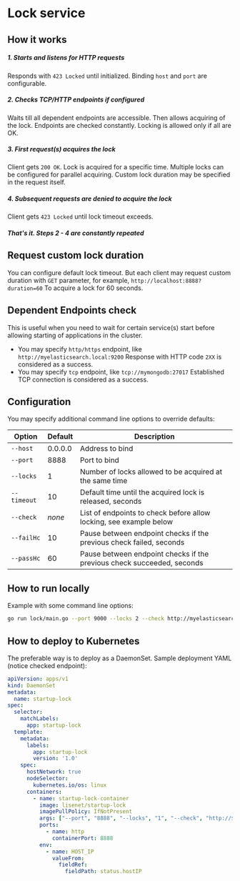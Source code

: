 # Lock service

## How it works

##### 1. Starts and listens for HTTP requests
Responds with `423 Locked` until initialized.
Binding `host` and `port` are configurable.

##### 2. Checks TCP/HTTP endpoints if configured
Waits till all dependent endpoints are accessible. Then allows acquiring of the lock. 
Endpoints are checked constantly. Locking is allowed only if all are OK.

##### 3. First request(s) acquires the lock
Client gets `200 OK`. Lock is acquired for a specific time. Multiple locks can be configured for parallel acquiring.
Custom lock duration may be specified in the request itself.

##### 4. Subsequent requests are denied to acquire the lock
Client gets `423 Locked` until lock timeout exceeds.

##### That's it. Steps 2 - 4 are constantly repeated

## Request custom lock duration
You can configure default lock timeout. But each client may request custom duration with `GET` parameter, for example, 
`http://localhost:8888?duration=60`
To acquire a lock for 60 seconds.

## Dependent Endpoints check
This is useful when you need to wait for certain service(s) start before allowing starting of applications in the cluster.
* You may specify `http/https` endpoint, like `http://myelasticsearch.local:9200`
  Response with HTTP code `2XX` is considered as a success.
* You may specify `tcp` endpoint, like `tcp://mymongodb:27017`
  Established TCP connection is considered as a success.

## Configuration
You may specify additional command line options to override defaults:

| Option      | Default | Description |
| ----------- |---------| ----------- |
| `--host`    | 0.0.0.0 | Address to bind |
| `--port`    | 8888    | Port to bind    |
| `--locks`   | 1       | Number of locks allowed to be acquired at the same time |
| `--timeout` | 10      | Default time until the acquired lock is released, seconds |
| `--check`   | *none*  | List of endpoints to check before allow locking, see example below |
| `--failHc`  | 10      | Pause between endpoint checks if the previous check failed, seconds |
| `--passHc`  | 60      | Pause between endpoint checks if the previous check succeeded, seconds |

## How to run locally
Example with some command line options:
```bash
go run lock/main.go --port 9000 --locks 2 --check http://myelasticsearch:9200 --check tcp://mymongodb:27017
```

## How to deploy to Kubernetes
The preferable way is to deploy as a DaemonSet. Sample deployment YAML (notice checked endpoint):
```yaml
apiVersion: apps/v1
kind: DaemonSet
metadata:
  name: startup-lock
spec:
  selector:
    matchLabels:
      app: startup-lock
  template:
    metadata:
      labels:
        app: startup-lock
        version: '1.0'
    spec:
      hostNetwork: true
      nodeSelector:
        kubernetes.io/os: linux
      containers:
        - name: startup-lock-container
          image: lisenet/startup-lock
          imagePullPolicy: IfNotPresent
          args: ["--port", "8888", "--locks", "1", "--check", "http://$(HOST_IP):9999"]
          ports:
            - name: http
              containerPort: 8888
          env:
            - name: HOST_IP
              valueFrom:
                fieldRef:
                  fieldPath: status.hostIP
```
